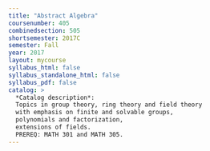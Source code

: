 ```yaml
---
title: "Abstract Algebra"
coursenumber: 405
combinedsection: 505
shortsemester: 2017C
semester: Fall
year: 2017
layout: mycourse
syllabus_html: false
syllabus_standalone_html: false
syllabus_pdf: false
catalog: >
  *Catalog description*:
  Topics in group theory, ring theory and field theory
  with emphasis on finite and solvable groups,
  polynomials and factorization,
  extensions of fields.
  PREREQ: MATH 301 and MATH 305.
---
```

